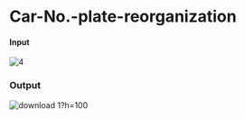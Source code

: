 # Car-No.-plate-reorganization

#### Input
![4](https://user-images.githubusercontent.com/68725514/161083682-ce183111-1267-4802-b796-8201a8d66e8d.jpg)
### Output
![download 1](https://user-images.githubusercontent.com/68725514/161084093-6838492a-8d37-43cf-9826-f90a6e9d758c.png)?h=100
